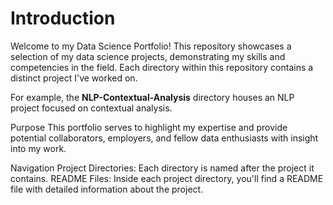 # Introduction
Welcome to my Data Science Portfolio! This repository showcases a selection of my data science projects, demonstrating my skills and competencies in the field. Each directory within this repository contains a distinct project I've worked on. 

For example, the **NLP-Contextual-Analysis** directory houses an NLP project focused on contextual analysis.

Purpose
This portfolio serves to highlight my expertise and provide potential collaborators, employers, and fellow data enthusiasts with insight into my work.

Navigation
Project Directories: Each directory is named after the project it contains.
README Files: Inside each project directory, you'll find a README file with detailed information about the project.
